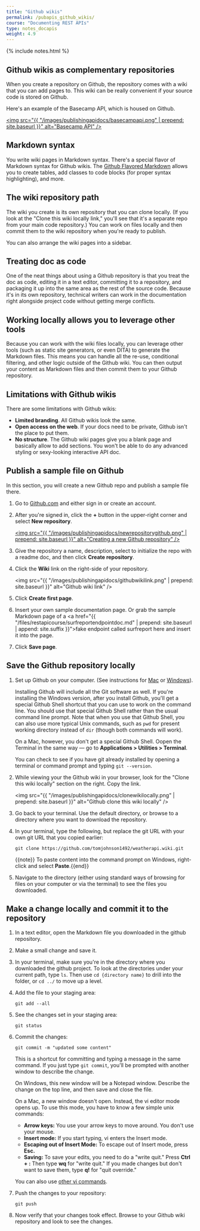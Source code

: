 ```yaml
---
title: "Github wikis"
permalink: /pubapis_github_wikis/
course: "Documenting REST APIs"
type: notes_docapis
weight: 4.9
---
```

{% include notes.html %}

## Github wikis as complementary repositories

When you create a repository on Github, the repository comes with a wiki that you can add pages to. This wiki can be really convenient if your source code is stored on Github. 

Here's an example of the Basecamp API, which is housed on Github.

<a href="https://github.com/basecamp/bcx-api"><img src="{{ "/images/publishingapidocs/basecampapi.png" | prepend: site.baseurl }}" alt="Basecamp API" /></a>

## Markdown syntax
You write wiki pages in Markdown syntax. There's a special flavor of Markdown syntax for Github wikis. The [Github Flavored Markdown](https://help.github.com/articles/github-flavored-markdown/) allows you to create tables, add classes to code blocks (for proper syntax highlighting), and more.

## The wiki repository path

The wiki you create is its own repository that you can clone locally. (If you look at the "Clone this wiki locally link," you'll see that it's a separate repo from your main code repository.) You can work on files locally and then commit them to the wiki repository when you're ready to publish. 

You can also arrange the wiki pages into a sidebar.

## Treating doc as code

One of the neat things about using a Github repository is that you treat the doc as code, editing it in a text editor, committing it to a repository, and packaging it up into the same area as the rest of the source code. Because it's in its own repository, technical writers can work in the documentation right alongside project code without getting merge conflicts.

## Working locally allows you to leverage other tools

Because you can work with the wiki files locally, you can leverage other tools (such as static site generators, or even DITA) to generate the Markdown files. This means you can handle all the re-use, conditional filtering, and other logic outside of the Github wiki. You can then output your content as Markdown files and then commit them to your Github repository.

## Limitations with Github wikis

There are some limitations with Github wikis: 

* **Limited branding**. All Github wikis look the same.
* **Open access on the web**. If your docs need to be private, Github isn't the place to put them.
* **No structure**. The Github wiki pages give you a blank page and basically allow to add sections. You won't be able to do any advanced styling or sexy-looking interactive API doc.

## Publish a sample file on Github

In this section, you will create a new Github repo and publish a sample file there.

1. Go to [Github.com](http://github.com) and either sign in or create an account.
2. After you're signed in, click the **+** button in the upper-right corner and select **New repository**.
	
	<a href="https://github.com/new"><img src="{{ "/images/publishingapidocs/newrepositorygithub.png" | prepend: site.baseurl }}" alt="Creating a new Github repository" /></a>
	
3. Give the repository a name, description, select to initialize the repo with a readme doc, and then click **Create repository**.
4. Click the **Wiki** link on the right-side of your repository.
	
	<img src="{{ "/images/publishingapidocs/githubwikilink.png" | prepend: site.baseurl }}" alt="Github wiki link" />
	
5. Click **Create first page**.
6. Insert your own sample documentation page. Or grab the sample Markdown page of a <a href="{{ "/files/restapicourse/surfreportendpointdoc.md" | prepend: site.baseurl | append: site.suffix }}">fake endpoint called surfreport here</a> and insert it into the page.
7. Click **Save page**.

## Save the Github repository locally

1. Set up Github on your computer. (See instructions for [Mac](https://help.github.com/articles/set-up-git/#platform-mac) or [Windows](https://help.github.com/articles/set-up-git/#platform-windows)). 

	Installing Github will include all the Git software as well. If you're installing the Windows version, after you install Github, you'll get a special Github Shell shortcut that you can use to work on the command line. You should use that special Github Shell rather than the usual command line prompt. Note that when you use that Github Shell, you can also use more typical Unix commands, such as `pwd` for present working directory instead of `dir` (though both commands will work). 
	
	On a Mac, however, you don't get a special Github Shell. Oopen the Terminal in the same way &mdash; go to **Applications > Utilities > Terminal**. 
	
	You can check to see if you have git already installed by opening a terminal or command prompt and typing `git --version`. 
	
2. While viewing your the Github wiki in your browser, look for the "Clone this wiki locally" section on the right. Copy the link. 
	
	<img src="{{ "/images/publishingapidocs/clonewikilocally.png" | prepend: site.baseurl }}" alt="Github clone this wiki locally" />
	
3. Go back to your terminal. Use the default directory, or browse to a directory where you want to download the repository. 
4. In your terminal, type the following, but replace the git URL with your own git URL that you copied earlier:
	
	```
	git clone https://github.com/tomjohnson1492/weatherapi.wiki.git
	```
	
	{{note}} To paste content into the command prompt on Windows, right-click and select <b>Paste</b>.{{end}}
	
5. Navigate to the directory (either using standard ways of browsing for files on your computer or via the terminal) to see the files you downloaded. 

## Make a change locally and commit it to the repository

1. In a text editor, open the Markdown file you downloaded in the github repository. 
2. Make a small change and save it.
3. In your terminal, make sure you're in the directory where you downloaded the github project. To look at the directories under your current path, type `ls`. Then use `cd {directory name}` to drill into the folder, or `cd ../` to move up a level.
	
4. Add the file to your staging area:
		
	```
	git add --all
	```
		
4. See the changes set in your staging area:
	
	```
	git status
	```
	
5. Commit the changes:
	
	```
	git commit -m "updated some content"
	```
	
	This is a shortcut for committing and typing a message in the same command. If you just type `git commit`, you'll be prompted with another window to describe the change. 
	
	On Windows, this new window will be a Notepad window. Describe the change on the top line, and then save and close the file. 
	
	On a Mac, a new window doesn't open. Instead, the vi editor mode opens up. To use this mode, you have to know a few simple unix commands:
	<ul>
	<li><b>Arrow keys:</b> You use your arrow keys to move around. You don't use your mouse.</li>
	<li><b>Insert mode:</b> If you start typing, vi enters the Insert mode.</li>
	<li><b>Escaping out of Insert Mode:</b> To escape out of Insert mode, press <b>Esc.</b></li>
	<li><b>Saving: </b>To save your edits, you need to do a "write quit." Press <b>Ctrl + :</b> Then type <b>wq</b> for "write quit." If you made changes but don't want to save them, type <b>q!</b> for "quit override."</li>
	</ul>
	<p>You can also use <a href="http://www.cs.rit.edu/~cslab/vi.html">other vi commands</a>.</p>
	
6. Push the changes to your repository:
	
	```
	git push
	```
	
7. Now verify that your changes took effect. Browse to your Github wiki repository and look to see the changes.
